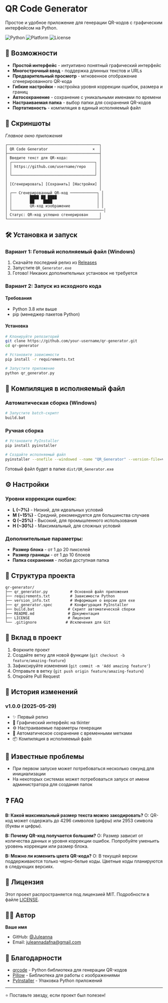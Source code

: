 # QR Code Generator

Простое и удобное приложение для генерации QR-кодов с графическим интерфейсом на Python.

![Python](https://img.shields.io/badge/python-v3.8+-blue.svg)
![Platform](https://img.shields.io/badge/platform-windows-lightgrey.svg)
![License](https://img.shields.io/badge/license-MIT-green.svg)

## 🚀 Возможности

- **Простой интерфейс** - интуитивно понятный графический интерфейс
- **Многострочный ввод** - поддержка длинных текстов и URLs
- **Предварительный просмотр** - мгновенное отображение сгенерированного QR-кода
- **Гибкие настройки** - настройка уровня коррекции ошибок, размера и границ
- **Автосохранение** - сохранение с уникальными именами по времени
- **Настраиваемая папка** - выбор папки для сохранения QR-кодов
- **Портативность** - компиляция в единый исполняемый файл

## 📸 Скриншоты

*Главное окно приложения*
```
┌─────────────────────────────────────────┐
│ QR Code Generator                    ×  │
├─────────────────────────────────────────┤
│ Введите текст для QR-кода:              │
│ ┌─────────────────────────────────────┐ │
│ │ https://github.com/username/repo    │ │
│ │                                     │ │
│ └─────────────────────────────────────┘ │
│                                         │
│ [Сгенерировать] [Сохранить] [Настройки] │
│                                         │
│ ┌── Сгенерированный QR-код ────────────┐ │
│ │        ████ ██ ████                  │ │
│ │        ██    ████                    │ │
│ │        QR-код изображение            │ │
│ └─────────────────────────────────────────│
│ Статус: QR-код успешно сгенерирован     │
└─────────────────────────────────────────┘
```

## 🛠 Установка и запуск

### Вариант 1: Готовый исполняемый файл (Windows)

1. Скачайте последний релиз из [Releases](https://github.com/your-username/qr-generator/releases)
2. Запустите `QR_Generator.exe`
3. Готово! Никаких дополнительных установок не требуется

### Вариант 2: Запуск из исходного кода

#### Требования
- Python 3.8 или выше
- pip (менеджер пакетов Python)

#### Установка
```bash
# Клонируйте репозиторий
git clone https://github.com/your-username/qr-generator.git
cd qr-generator

# Установите зависимости
pip install -r requirements.txt

# Запустите приложение
python qr_generator.py
```

## 🔧 Компиляция в исполняемый файл

### Автоматическая сборка (Windows)
```bash
# Запустите batch-скрипт
build.bat
```

### Ручная сборка
```bash
# Установите PyInstaller
pip install pyinstaller

# Создайте исполняемый файл
pyinstaller --onefile --windowed --name "QR_Generator" --version-file=version_info.txt qr_generator.py
```

Готовый файл будет в папке `dist/QR_Generator.exe`

## ⚙️ Настройки

### Уровни коррекции ошибок:
- **L (~7%)** - Низкий, для идеальных условий
- **M (~15%)** - Средний, рекомендуется для большинства случаев
- **Q (~25%)** - Высокий, для промышленного использования  
- **H (~30%)** - Максимальный, для сложных условий

### Дополнительные параметры:
- **Размер блока** - от 1 до 20 пикселей
- **Размер границы** - от 1 до 10 блоков
- **Папка сохранения** - любая доступная папка

## 📁 Структура проекта

```
qr-generator/
├── qr_generator.py          # Основной файл приложения
├── requirements.txt         # Зависимости Python
├── version_info.txt         # Информация о версии для exe
├── qr_generator.spec        # Конфигурация PyInstaller
├── build.bat               # Скрипт автоматической сборки
├── README.md               # Документация
├── LICENSE                 # Лицензия
└── .gitignore             # Исключения для Git
```

## 🤝 Вклад в проект

1. Форкните проект
2. Создайте ветку для новой функции (`git checkout -b feature/amazing-feature`)
3. Зафиксируйте изменения (`git commit -m 'Add amazing feature'`)
4. Отправьте в ветку (`git push origin feature/amazing-feature`)
5. Откройте Pull Request

## 📝 История изменений

### v1.0.0 (2025-05-29)
- ✨ Первый релиз
- 🎨 Графический интерфейс на tkinter
- ⚙️ Настраиваемые параметры генерации
- 💾 Автоматическое сохранение с временными метками
- 📦 Компиляция в исполняемый файл

## 🐛 Известные проблемы

- При первом запуске может потребоваться несколько секунд для инициализации
- На некоторых системах может потребоваться запуск от имени администратора для создания папок

## ❓ FAQ

**В: Какой максимальный размер текста можно закодировать?**
О: QR-код может содержать до 4296 символов (цифры) или 2953 символа (буквы и цифры).

**В: Почему QR-код получается большим?**
О: Размер зависит от количества данных и уровня коррекции ошибок. Попробуйте уменьить уровень коррекции или размер блока.

**В: Можно ли изменить цвета QR-кода?**
О: В текущей версии поддерживаются только черно-белые коды. Цветные коды планируются в следующих версиях.

## 📄 Лицензия

Этот проект распространяется под лицензией MIT. Подробности в файле [LICENSE](LICENSE).

## 👨‍💻 Автор

**Ваше имя**
- GitHub: [@Juleanna](https://github.com/Juleanna)
- Email: juleannadafna@gmail.com

## 🙏 Благодарности

- [qrcode](https://github.com/lincolnloop/python-qrcode) - Python библиотека для генерации QR-кодов
- [Pillow](https://python-pillow.org/) - Библиотека для работы с изображениями
- [PyInstaller](https://pyinstaller.org/) - Упаковка Python приложений

---
⭐ Поставьте звезду, если проект был полезен!
